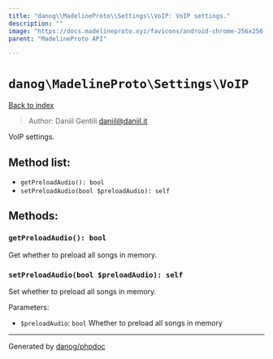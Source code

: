 ```yaml
---
title: "danog\\MadelineProto\\Settings\\VoIP: VoIP settings."
description: ""
image: "https://docs.madelineproto.xyz/favicons/android-chrome-256x256.png"
parent: "MadelineProto API"

---
```

# `danog\MadelineProto\Settings\VoIP`
[Back to index](../../../index.md)

> Author: Daniil Gentili <daniil@daniil.it>  
  

VoIP settings.  




## Method list:
* `getPreloadAudio(): bool`
* `setPreloadAudio(bool $preloadAudio): self`

## Methods:
### `getPreloadAudio(): bool`

Get whether to preload all songs in memory.



### `setPreloadAudio(bool $preloadAudio): self`

Set whether to preload all songs in memory.


Parameters:

* `$preloadAudio`: `bool` Whether to preload all songs in memory  



---
Generated by [danog/phpdoc](https://phpdoc.daniil.it)

